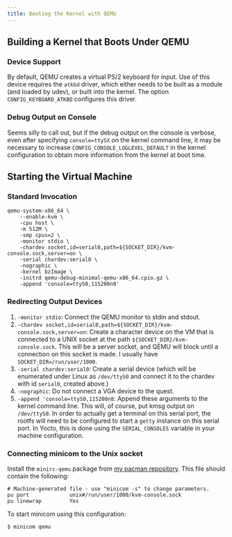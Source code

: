 ```yaml
---
title: Booting the Kernel with QEMU
---
```


## Building a Kernel that Boots Under QEMU

### Device Support

By default, QEMU creates a virtual PS/2 keyboard for input. Use of this device
requires the `atkbd` driver, which either needs to be built as a module (and loaded
by udev), or built into the kernel. The option `CONFIG_KEYBOARD_ATKBD` configures this
driver.

### Debug Output on Console

Seems silly to call out, but if the debug output on the console is verbose, even
after specifying `console=ttySX` on the kernel command line, it may be necessary to
increase `CONFIG_CONSOLE_LOGLEVEL_DEFAULT` in the kernel configuration to obtain more
information from the kernel at boot time.

## Starting the Virtual Machine

### Standard Invocation

```
qemu-system-x86_64 \
    --enable-kvm \
    -cpu host \
    -m 512M \
    -smp cpus=2 \
    -monitor stdio \
    -chardev socket,id=serial0,path=${SOCKET_DIR}/kvm-console.sock,server=on \
    -serial chardev:serial0 \
    -nographic \
    -kernel bzImage \
    -initrd qemu-debug-minimal-qemu-x86_64.cpio.gz \
    -append 'console=ttyS0,115200n8'
```

### Redirecting Output Devices

1. `-monitor stdio`: Connect the QEMU monitor to stdin and stdout.
2. `-chardev socket,id=serial0,path=${SOCKET_DIR}/kvm-console.sock,server=on`:
   Create a character device on the VM that is connected to a UNIX socket at the path
   `${SOCKET_DIR}/kvm-console.sock`. This will be a server socket, and QEMU will block
   until a connection on this socket is made. I usually have
   `SOCKET_DIR=/run/user/1000`.
3. `-serial chardev:serial0`: Create a serial device (which will be enumerated under
   Linux as `/dev/ttyS0` and connect it to the chardev with id `serial0`, created
   above.)
4. `-nographic`: Do not connect a VGA device to the quest.
5. `-append 'console=ttyS0,115200n8`: Append these arguments to the kernel command
   line. This will, of course, put kmsg output on `/dev/ttyS0`. In order to actually
   get a terminal on this serial port, the rootfs will need to be configured to start
   a `getty` instance on this serial port. In Yocto, this is done using the
   `SERIAL_CONSOLES` variable in your machine configuration.

### Connecting minicom to the Unix socket

Install the `minirc-qemu` package from [my pacman repository][1]. This file should
contain the following:

```title="/etc/minirc.qemu"
# Machine-generated file - use "minicom -s" to change parameters.
pu port             unix#/run/user/1000/kvm-console.sock
pu linewrap         Yes
```

To start minicom using this configuration:

```shell-session
$ minicom qemu
```

[1]: https://github.com/AmateurECE/pacman

